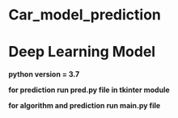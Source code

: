 # Car_model_prediction

# Deep Learning Model

**python version = 3.7**

**for prediction run pred.py file in tkinter module**

**for algorithm and prediction run main.py file**

